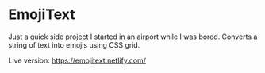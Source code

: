 # EmojiText

Just a quick side project I started in an airport while I was bored.  Converts a string of text into emojis using CSS grid.

Live version: https://emojitext.netlify.com/